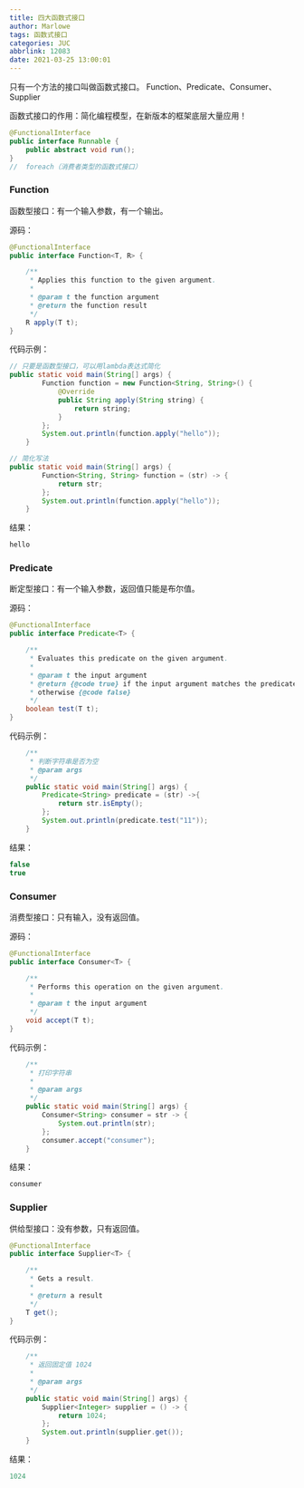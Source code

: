```yaml
---
title: 四大函数式接口
author: Marlowe
tags: 函数式接口
categories: JUC
abbrlink: 12083
date: 2021-03-25 13:00:01
---
```

只有一个方法的接口叫做函数式接口。
Function、Predicate、Consumer、Supplier
<!--more-->
函数式接口的作用：简化编程模型，在新版本的框架底层大量应用！

```java
@FunctionalInterface
public interface Runnable {
    public abstract void run();
}
//  foreach（消费者类型的函数式接口）
```
### Function
函数型接口：有一个输入参数，有一个输出。

源码：
```java
@FunctionalInterface
public interface Function<T, R> {

    /**
     * Applies this function to the given argument.
     *
     * @param t the function argument
     * @return the function result
     */
    R apply(T t);
}
```
代码示例：
```java
// 只要是函数型接口，可以用lambda表达式简化
public static void main(String[] args) {
        Function function = new Function<String, String>() {
            @Override
            public String apply(String string) {
                return string;
            }
        };
        System.out.println(function.apply("hello"));
    }

// 简化写法
public static void main(String[] args) {
        Function<String, String> function = (str) -> {
            return str;
        };
        System.out.println(function.apply("hello"));
    }
```
结果：
```java
hello
```


### Predicate
断定型接口：有一个输入参数，返回值只能是布尔值。

源码：
```java
@FunctionalInterface
public interface Predicate<T> {

    /**
     * Evaluates this predicate on the given argument.
     *
     * @param t the input argument
     * @return {@code true} if the input argument matches the predicate,
     * otherwise {@code false}
     */
    boolean test(T t);
}
```

代码示例：
```java
    /**
     * 判断字符串是否为空
     * @param args
     */
    public static void main(String[] args) {
        Predicate<String> predicate = (str) ->{
            return str.isEmpty();
        };
        System.out.println(predicate.test("11"));
    }
```
结果：
```java
false
true
```

### Consumer
消费型接口：只有输入，没有返回值。

源码：
```java
@FunctionalInterface
public interface Consumer<T> {

    /**
     * Performs this operation on the given argument.
     *
     * @param t the input argument
     */
    void accept(T t);
}
```

代码示例：
```java
    /**
     * 打印字符串
     *
     * @param args
     */
    public static void main(String[] args) {
        Consumer<String> consumer = str -> {
            System.out.println(str);
        };
        consumer.accept("consumer");
    }
```

结果：
```java
consumer
```



### Supplier
供给型接口：没有参数，只有返回值。
```java
@FunctionalInterface
public interface Supplier<T> {

    /**
     * Gets a result.
     *
     * @return a result
     */
    T get();
}
```

代码示例：
```java
    /**
     * 返回固定值 1024
     *
     * @param args
     */
    public static void main(String[] args) {
        Supplier<Integer> supplier = () -> {
            return 1024;
        };
        System.out.println(supplier.get());
    }
```

结果：
```java
1024
```









